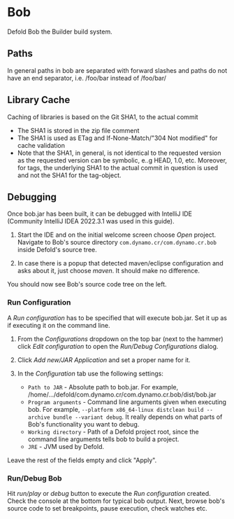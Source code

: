 Bob
===
Defold Bob the Builder build system.

Paths
-----

In general paths in bob are separated with forward slashes and paths do not have an end separator,
i.e. /foo/bar instead of /foo/bar/

Library Cache
------------

Caching of libraries is based on the Git SHA1, to the actual commit

* The SHA1 is stored in the zip file comment
* The SHA1 is used as ETag and If-None-Match/"304 Not modified" for cache validation
* Note that the SHA1, in general, is not identical to the requested version as the requested version can be
  symbolic, e..g HEAD, 1.0, etc. Moreover, for tags, the underlying SHA1 to the actual commit in question is used
  and not the SHA1 for the tag-object.

Debugging
---------

Once bob.jar has been built, it can be debugged with IntelliJ IDE (Community IntelliJ IDEA 2022.3.1 was used in this guide).

1. Start the IDE and on the initial welcome screen choose _Open_ project. Navigate to Bob's source directory `com.dynamo.cr/com.dynamo.cr.bob` inside Defold's source tree.

2. In case there is a popup that detected maven/eclipse configuration and asks about it, just choose _maven_. It should make no difference.

You should now see Bob's source code tree on the left.

### Run Configuration

A _Run configuration_ has to be specified that will execute bob.jar. Set it up as if executing it on the command line.

1. From the _Configurations_ dropdown on the top bar (next to the hammer) click _Edit configuration_ to open the _Run/Debug Configurations_ dialog.

2. Click _Add new/JAR Application_ and set a proper name for it.

3. In the _Configuration_ tab use the following settings:

	* `Path to JAR` - Absolute path to bob.jar. For example, /home/.../defold/com.dynamo.cr/com.dynamo.cr.bob/dist/bob.jar
	* `Program arguments` - Command line arguments given when executing bob. For example, `--platform x86_64-linux distclean build --archive bundle --variant debug`. It really depends on what parts of Bob's functionality you want to debug.
	* `Working directory` - Path of a Defold project root, since the command line arguments tells bob to build a project.
	* `JRE` - JVM used by Defold.
	
Leave the rest of the fields empty and click "Apply".
	
### Run/Debug Bob
	
Hit _run/play_ or _debug_ button to execute the _Run configuration_ created. Check the console at the bottom for typical bob output. Next, browse bob's source code to set breakpoints, pause execution, check watches etc.


	

